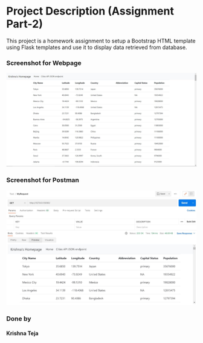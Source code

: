 # Project Description (Assignment Part-2)
This project is a homework assignment to setup a Bootstrap HTML template using Flask templates and use it to display data retrieved from database.

### Screenshot  for Webpage

![Webpage_with_db_content](screenshots/web_2.JPG)

### Screenshot for Postman
![postman](screenshots/postman_2.JPG)

### Done by
#### Krishna Teja
